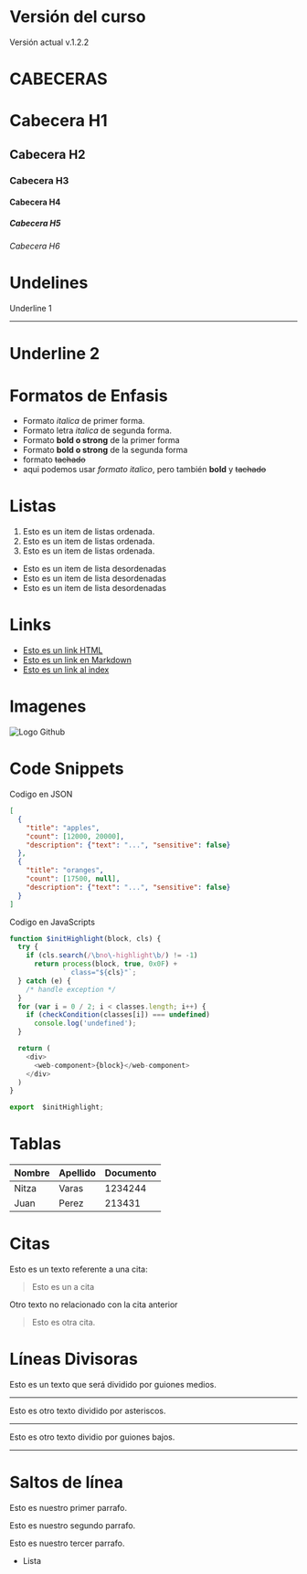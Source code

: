 # Versión del curso 
Versión actual v.1.2.2

# CABECERAS
# Cabecera H1
## Cabecera H2
### Cabecera H3
#### Cabecera H4
##### Cabecera H5
###### Cabecera H6

# Undelines
Underline 1
************

Underline 2
=================

# Formatos de Enfasis
- Formato *italica* de primer forma.
- Formato letra _italica_ de segunda forma.
- Formato **bold o strong** de la primer forma
- Formato __bold o strong__ de la segunda forma
- formato ~~tachado~~
- aqui podemos usar *formato italico*, pero también **bold** y ~~tachado~~

# Listas
1. Esto es un  item de listas ordenada.
2. Esto es un  item de listas ordenada.
3. Esto es un item de listas ordenada.
- Esto es un item de lista desordenadas
- Esto es un item de lista desordenadas
- Esto es un item de lista desordenadas

# Links
- <a href = "http://google.com"> Esto es un link HTML </a>
- [Esto es un link en Markdown](http://google.com)
- [Esto es un link al index](index.html)

# Imagenes
![Logo Github](https://www.sentra.cl/images/logo-sentra.png)


# Code Snippets
Codigo en JSON
```JSON
[
  {
    "title": "apples",
    "count": [12000, 20000],
    "description": {"text": "...", "sensitive": false}
  },
  {
    "title": "oranges",
    "count": [17500, null],
    "description": {"text": "...", "sensitive": false}
  }
]
```
Codigo en JavaScripts
```JavaScript
function $initHighlight(block, cls) {
  try {
    if (cls.search(/\bno\-highlight\b/) != -1)
      return process(block, true, 0x0F) +
             ` class="${cls}"`;
  } catch (e) {
    /* handle exception */
  }
  for (var i = 0 / 2; i < classes.length; i++) {
    if (checkCondition(classes[i]) === undefined)
      console.log('undefined');
  }

  return (
    <div>
      <web-component>{block}</web-component>
    </div>
  )
}

export  $initHighlight;
```

# Tablas
| Nombre | Apellido | Documento|
|------- | ---------|----------|
|Nitza | Varas| 1234244|
|Juan | Perez | 213431|

# Citas
Esto es un texto referente a una cita:
> Esto es un a cita

Otro texto no relacionado con la cita anterior
> Esto es otra cita.

# Líneas Divisoras
Esto es un texto que será dividido por guiones medios.

---
Esto es otro texto dividido por asteriscos.

***
Esto es otro texto dividio por guiones bajos.

___


# Saltos de línea
Esto es nuestro primer parrafo.

Esto es nuestro segundo parrafo.

Esto es nuestro tercer parrafo.
- Lista
